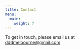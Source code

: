 ```yaml
---
title: Contact
menu:
  main:
    weight: 7
---
```

To get in touch, please email us at  
[dddmelbourne@gmail.com](mailto:dddmelbourne@gmail.com)
